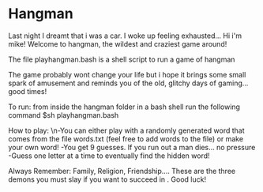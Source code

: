# Hangman
Last night I dreamt that i was a car. I woke up feeling exhausted... Hi i'm mike! Welcome to hangman, the wildest and craziest game around!

The file playhangman.bash is a shell script to run a game of hangman

The game probably wont change your life but i hope it brings some small spark of amusement and reminds you of the old, glitchy days of gaming... good times! 



To run:
from inside the hangman folder in a bash shell run the following command
$sh playhangman.bash


How to play:
\n-You can either play with a randomly generated word that comes from the file words.txt (feel free to add words to the file) or make your own word!
-You get 9 guesses. If you run out a man dies... no pressure
-Guess one letter at a time to eventually find the hidden word!

Always Remember: Family, Religion, Friendship.... These are the three demons you must slay if you want to succeed in <hangman>. Good luck!
